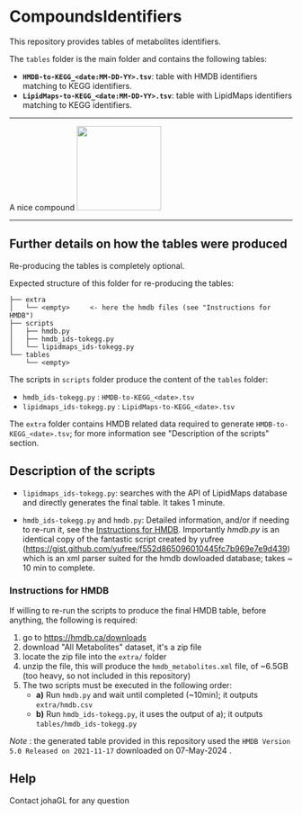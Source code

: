 # CompoundsIdentifiers

This repository provides tables of metabolites identifiers. 

The `tables` folder is the main folder and contains the following tables:

* **`HMDB-to-KEGG_<date:MM-DD-YY>.tsv`**: table with HMDB identifiers matching to KEGG identifiers.
* **`LipidMaps-to-KEGG_<date:MM-DD-YY>.tsv`**: table with LipidMaps identifiers matching to KEGG identifiers.

------
A nice compound
<img width="150" src="https://pubchem.ncbi.nlm.nih.gov/image/imgsrv.fcgi?cid=572215&t=l"/>

-------

Further details on  how the tables were produced
---

Re-producing the tables is completely optional. 

Expected structure of this folder for re-producing the tables:
```.
├── extra
│   └── <empty>     <- here the hmdb files (see "Instructions for HMDB")
├── scripts
│   ├── hmdb.py
│   ├── hmdb_ids-tokegg.py
│   └── lipidmaps_ids-tokegg.py
└── tables
    └── <empty>
```

The scripts in `scripts`  folder produce the content of the `tables` folder:

* `hmdb_ids-tokegg.py` :  `HMDB-to-KEGG_<date>.tsv`
* `lipidmaps_ids-tokegg.py` :  `LipidMaps-to-KEGG_<date>.tsv`

The `extra` folder contains HMDB related data required to generate `HMDB-to-KEGG_<date>.tsv`; for more information see "Description of the scripts" section.

## Description of the scripts

* `lipidmaps_ids-tokegg.py`: searches with the API of LipidMaps database and directly generates the final table. It takes 1 minute.

* `hmdb_ids-tokegg.py` and `hmdb.py`: Detailed information, and/or if needing to re-run it, see the [Instructions for HMDB](#instructions-for-hmdb). Importantly *hmdb.py* is an identical copy of the fantastic script created by yufree (https://gist.github.com/yufree/f552d865096010445fc7b969e7e9d439) which is an xml parser suited for the hmdb dowloaded database; takes ~ 10 min to complete.

### Instructions for HMDB

If willing to re-run the scripts to produce the final HMDB table, before anything, the following is required:

1. go to  https://hmdb.ca/downloads
2. download "All Metabolites" dataset, it's a zip file
3. locate the zip file into the `extra/` folder
4. unzip the file, this will produce the `hmdb_metabolites.xml` file, of ~6.5GB (too heavy, so not included in this repository)
5. The two scripts must be executed in the following order:
   * **a)** Run `hmdb.py` and wait until completed (~10min); it outputs `extra/hmdb.csv`
   * **b)** Run `hmdb_ids-tokegg.py`, it uses the output of a); it outputs `tables/hmdb_ids-tokegg.py`

*Note* : the generated table provided in this repository used the  `HMDB Version 5.0 Released on 2021-11-17` downloaded on 07-May-2024 .


## Help

Contact johaGL for any question

